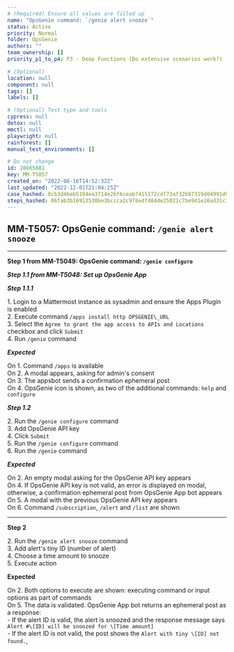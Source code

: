 ```yaml
---
# (Required) Ensure all values are filled up
name: "OpsGenie command: `/genie alert snooze`"
status: Active
priority: Normal
folder: OpsGenie
authors: ""
team_ownership: []
priority_p1_to_p4: P3 - Deep Functions (Do extensive scenarios work?)

# (Optional)
location: null
component: null
tags: []
labels: []

# (Optional) Test type and tools
cypress: null
detox: null
mmctl: null
playwright: null
rainforest: []
manual_test_environments: []

# Do not change
id: 28665881
key: MM-T5057
created_on: "2022-08-16T14:52:32Z"
last_updated: "2022-12-01T21:04:25Z"
case_hashed: 8cb3d46eb5194ea3714e26f6ceab7415172cdf73af32b87319d04991d9b3df4a39e63a20cd1e36c1cf53f77436ac8efd
steps_hashed: 06fab3b16913530be3bccca2c978edf484de25021c7be9d1e16ad31c3caf17afeca5c4c590f7947062eb57d3a6a8b1aa
---
```


<!-- (Auto-generated) Based on frontmatter's "key" and "name" -->

## MM-T5057: OpsGenie command: `/genie alert snooze`

---

**Step 1 from MM-T5049: OpsGenie command: `/genie configure`**

<!-- (Auto-generated) Note: Steps 1.1 to 1.2 should not be updated here. Instead, modify directly to the referenced MM-T5049 test case. -->

_**Step 1.1 from MM-T5048: Set up OpsGenie App**_

<!-- (Auto-generated) Note: Step 1.1.1 should not be updated here. Instead, modify directly to the referenced MM-T5048 test case. -->

_**Step 1.1.1**_

1\. Login to a Mattermost instance as sysadmin and ensure the Apps Plugin is enabled\
2\. Execute command `/apps install http OPSGENIE\_URL`\
3\. Select the `Agree to grant the app access to APIs and Locations` checkbox and click `Submit`\
4\. Run `/genie` command

_**Expected**_

On 1. Command `/apps` is available\
On 2. A modal appears, asking for admin's consent\
On 3. The appsbot sends a confirmation ephemeral post\
On 4. OpsGenie icon is shown, as two of the additional commands: `help` and `configure`

_**Step 1.2**_

2\. Run the `/genie configure` command\
3\. Add OpsGenie API key\
4\. Click `Submit`\
5\. Run the `/genie configure` command\
6\. Run the `/genie` command

_**Expected**_

On 2. An empty modal asking for the OpsGenie API key appears\
On 4. If OpsGenie API key is not valid, an error is displayed on modal, otherwise, a confirmation ephemeral post from OpsGenie App bot appears\
On 5. A modal with the previous OpsGenie API key appears\
On 6. Command `/subscription`, `/alert` and `/list` are shown

---

**Step 2**

2\. Run the `/genie alert snooze` command\
3\. Add alert's tiny ID (number of alert)\
4\. Choose a time amount to snooze\
5\. Execute action

**Expected**

On 2. Both options to execute are shown: executing command or input options as part of commands\
On 5. The data is validated. OpsGenie App bot returns an ephemeral post as a response:\
\- If the alert ID is valid, the alert is snoozed and the response message says `Alert #\[ID] will be snoozed for \[Time amount]`\
\- If the alert ID is not valid, the post shows the `Alert with tiny \[ID] not found.`,

